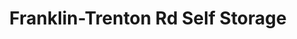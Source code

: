 ---
title: "Franklin-Trenton Rd Self Storage"
url: /franklin/franklin-trenton-rd-self-storage/
shop: storage rental
---